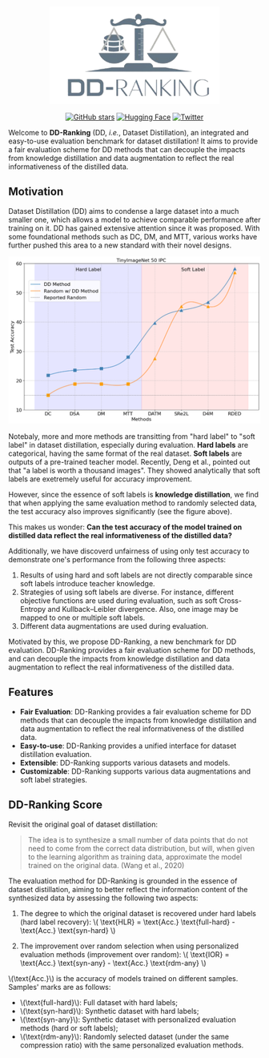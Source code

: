 <span style="display: block; text-align: center;">
<img src="static/logo.png" alt="logo"/>
</span>

<span style="display: block; text-align: center;">

[![GitHub stars](https://img.shields.io/github/stars/NUS-HPC-AI-Lab/DD-Ranking?style=flat&logo=github)](https://github.com/NUS-HPC-AI-Lab/DD-Ranking)
[![Hugging Face](https://img.shields.io/badge/🤗%20Hugging%20Face-Leaderboard-yellow?style=flat)](https://huggingface.co/spaces/Soptq/DD-Ranking)
[![Twitter](https://img.shields.io/badge/Twitter-Follow-blue?style=flat&logo=twitter)](https://twitter.com/DD_Ranking)

</span>

Welcome to **DD-Ranking** (DD, *i.e.*, Dataset Distillation), an integrated and easy-to-use evaluation benchmark for dataset distillation! It aims to provide a fair evaluation scheme for DD methods that can decouple the impacts from knowledge distillation and data augmentation to reflect the real informativeness of the distilled data.

## Motivation
Dataset Distillation (DD) aims to condense a large dataset into a much smaller one, which allows a model to achieve comparable performance after training on it. DD has gained extensive attention since it was proposed. With some foundational methods such as DC, DM, and MTT, various works have further pushed this area to a new standard with their novel designs.

![history](static/history.png)

Notebaly, more and more methods are transitting from "hard label" to "soft label" in dataset distillation, especially during evaluation. **Hard labels** are categorical, having the same format of the real dataset. **Soft labels** are outputs of a pre-trained teacher model. 
Recently, Deng et al., pointed out that "a label is worth a thousand images". They showed analytically that soft labels are exetremely useful for accuracy improvement. 

However, since the essence of soft labels is **knowledge distillation**, we find that when applying the same evaluation method to randomly selected data, the test accuracy also improves significantly (see the figure above).

This makes us wonder: **Can the test accuracy of the model trained on distilled data reflect the real informativeness of the distilled data?**

Additionally, we have discoverd unfairness of using only test accuracy to demonstrate one's performance from the following three aspects:
1. Results of using hard and soft labels are not directly comparable since soft labels introduce teacher knowledge.
2. Strategies of using soft labels are diverse. For instance, different objective functions are used during evaluation, such as soft Cross-Entropy and Kullback–Leibler divergence. Also, one image may be mapped to one or multiple soft labels.
3. Different data augmentations are used during evaluation.

Motivated by this, we propose DD-Ranking, a new benchmark for DD evaluation. DD-Ranking provides a fair evaluation scheme for DD methods, and can decouple the impacts from knowledge distillation and data augmentation to reflect the real informativeness of the distilled data.

## Features

- **Fair Evaluation**: DD-Ranking provides a fair evaluation scheme for DD methods that can decouple the impacts from knowledge distillation and data augmentation to reflect the real informativeness of the distilled data.
- **Easy-to-use**: DD-Ranking provides a unified interface for dataset distillation evaluation.
- **Extensible**: DD-Ranking supports various datasets and models.
- **Customizable**: DD-Ranking supports various data augmentations and soft label strategies.

## DD-Ranking Score

Revisit the original goal of dataset distillation: 
> The idea is to synthesize a small number of data points that do not need to come from the correct data distribution, but will, when given to the learning algorithm as training data, approximate the model trained on the original data. (Wang et al., 2020)
>

The evaluation method for DD-Ranking is grounded in the essence of dataset distillation, aiming to better reflect the information content of the synthesized data by assessing the following two aspects:  
1. The degree to which the original dataset is recovered under hard labels (hard label recovery): \\( \text{HLR} = \text{Acc.} \text{full-hard} - \text{Acc.} \text{syn-hard} \\)

2. The improvement over random selection when using personalized evaluation methods (improvement over random): \\( \text{IOR} = \text{Acc.} \text{syn-any} - \text{Acc.} \text{rdm-any} \\)

\\(\text{Acc.}\\) is the accuracy of models trained on different samples. Samples' marks are as follows:

- \\(\text{full-hard}\\): Full dataset with hard labels;
- \\(\text{syn-hard}\\): Synthetic dataset with hard labels;
- \\(\text{syn-any}\\): Synthetic dataset with personalized evaluation methods (hard or soft labels);
- \\(\text{rdm-any}\\): Randomly selected dataset (under the same compression ratio) with the same personalized evaluation methods.

<!-- To rank different methods, we combine the above two metrics as DD-Ranking Score:

\\[\text{DD-Ranking Score} = \frac{\text{IOR}}{\text{HLR}} = \frac{(\text{Acc.} \text{syn-any}-\text{Acc.} \text{rdm-any})}{(\text{Acc.} \text{full-hard}-\text{Acc.} \text{syn-hard})}\\] -->

